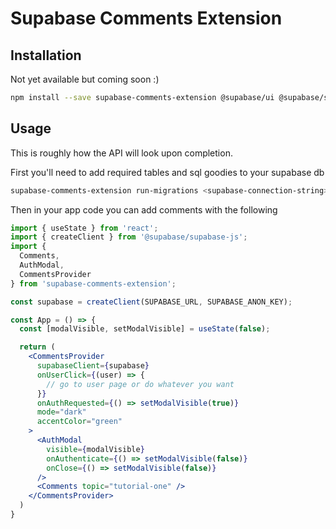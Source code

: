 # Supabase Comments Extension

## Installation

Not yet available but coming soon :)

```bash
npm install --save supabase-comments-extension @supabase/ui @supabase/supabase-js react-query
```

## Usage
This is roughly how the API will look upon completion.


First you'll need to add required tables and sql goodies to your supabase db

```bash
supabase-comments-extension run-migrations <supabase-connection-string>
```

Then in your app code you can add comments with the following

```jsx
import { useState } from 'react';
import { createClient } from '@supabase/supabase-js';
import {
  Comments,
  AuthModal, 
  CommentsProvider
} from 'supabase-comments-extension';

const supabase = createClient(SUPABASE_URL, SUPABASE_ANON_KEY); 

const App = () => {
  const [modalVisible, setModalVisible] = useState(false);

  return (
    <CommentsProvider
      supabaseClient={supabase}
      onUserClick={(user) => {
        // go to user page or do whatever you want
      }}
      onAuthRequested={() => setModalVisible(true)}
      mode="dark"
      accentColor="green"
    >
      <AuthModal 
        visible={modalVisible} 
        onAuthenticate={() => setModalVisible(false)} 
        onClose={() => setModalVisible(false)} 
      />
      <Comments topic="tutorial-one" />
    </CommentsProvider>
  )
}
```
